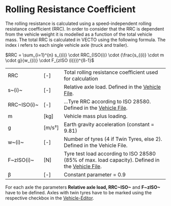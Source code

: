 Rolling Resistance Coefficient
==============================

The rolling resistance is calculated using a speed-independent rolling resistance coefficient (RRC).
In order to consider that the RRC is dependent from the vehicle weight it is modelled as a function of the total vehicle mass. The total RRC is calculated in VECTO using the following formula. The index i refers to each single vehicle axle (truck and trailer).


$RRC = \sum_{i=1}^{n} s_{(i)} \cdot RRC_{ISO(i)} \cdot (\frac{s_{(i)} \cdot m \cdot g}{w_{(i)} \cdot F_{zISO (i)}})^{ß-1}$


|         |    |             |
| ------- |----| ----------- |
RRC	| [-] | Total rolling resistance coefficient used for calculation | [calculated]
s~(i)~ | [-] | Relative axle load. Defined in the [Vehicle File](../GUI/VEH-Editor.html).| [user input]
RRC~ISO(i)~ | [-]	| ...Tyre RRC according to ISO 28580. Defined in the [Vehicle File](../GUI/VEH-Editor.html). | [user input]
m | [kg] | Vehicle mass plus loading. | [calculated]
g | [m/s²] | Earth gravity acceleration (constant = 9.81) | [constant model parameter]
w~(i)~ | [-] | Number of tyres (4 if Twin Tyres, else 2). Defined in the Vehicle File. | [user input]
F~zISO(i)~ | [N] | Tyre test load according to ISO 28580 (85% of max. load capacity). Defined in the [Vehicle File](../GUI/VEH-Editor.html). | [user input]
β | [-]	| Constant parameter = 0.9 | [constant model parameter]

For each axle the parameters **Relative axle load, RRC~ISO~** and **F~zISO~** have to be defined. Axles with twin tyres have to be marked using the respective checkbox in the [Vehicle-Editor](../GUI/VEH-Editor.html).
